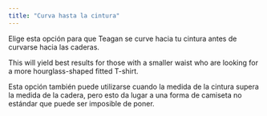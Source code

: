 ```yaml
---
title: "Curva hasta la cintura"
---
```


Elige esta opción para que Teagan se curve hacia tu cintura antes de curvarse hacia las caderas.

This will yield best results for those with a smaller waist who are looking for a more hourglass-shaped fitted T-shirt.

Esta opción también puede utilizarse cuando la medida de la cintura supera la medida de la cadera, pero esto da lugar a una forma de camiseta no estándar que puede ser imposible de poner.

